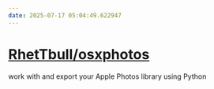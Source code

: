 ```yaml
---
date: 2025-07-17 05:04:49.622947
---
```


# [RhetTbull/osxphotos](https://github.com/RhetTbull/osxphotos)

work with and export your Apple Photos library using Python